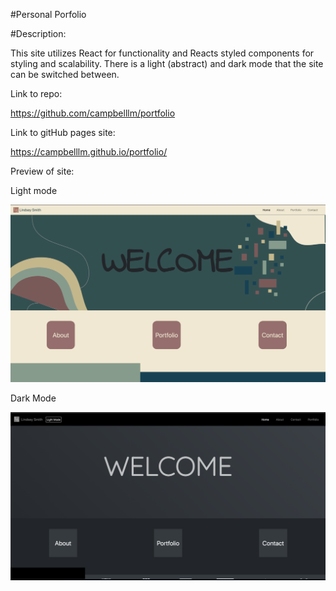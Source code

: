 #Personal Porfolio

#Description:

This site utilizes React for functionality and Reacts styled components for styling and scalability. There is a light  (abstract) and dark mode that the site can be switched between. 

Link to repo:

https://github.com/campbelllm/portfolio

Link to gitHub pages site:

https://campbelllm.github.io/portfolio/

Preview of site:

Light mode

![Preview of Project](./src/Images/portfolioPreview.png)

Dark Mode

![Preview of Dark Mode](./src/Images/darkMode.png)